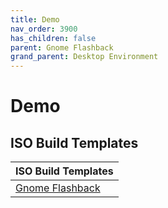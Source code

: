 ```yaml
---
title: Demo
nav_order: 3900
has_children: false
parent: Gnome Flashback
grand_parent: Desktop Environment
---
```



# Demo


## ISO Build Templates

| ISO Build Templates |
| --- |
| [Gnome Flashback](https://github.com/samwhelp/ezarcher-adjustment/tree/main/project/ezarcher-adjustment-system/ezarcher-adjustment-iso-profile/recipe/template/20221030/derive/Templates/GnomeFlashback-20221030) |
